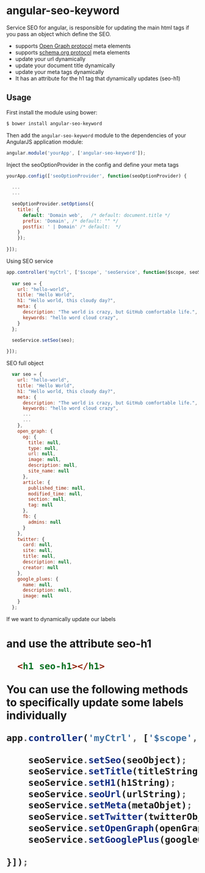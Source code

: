 # angular-seo-keyword

Service SEO for angular, is responsible for updating the main html tags if you pass an object which define the SEO.

- supports [Open Graph protocol](http://ogp.me/) meta elements
- supports [schema.org protocol](http://schema.org/) meta elements
- update your url dynamically
- update your document title dynamically
- update your meta tags dynamically
- It has an attribute for the h1 tag that dynamically updates (seo-h1)


## Usage

First install the module using bower:
 
```bash
$ bower install angular-seo-keyword
```

Then add the `angular-seo-keyword` module to the dependencies of your AngularJS application module:

```javascript
angular.module('yourApp', ['angular-seo-keyword']);
```

Inject the seoOptionProvider in the config and define your meta tags

```javascript
yourApp.config(['seoOptionProvider', function(seoOptionProvider) {
  
  ...
  ...

  seoOptionProvider.setOptions({
    title: {
      default: 'Domain web',   /* default: document.title */
      prefix: 'Domain', /* default: "" */
      postfix: ' | Domain' /* default:  */
    }
	});
	
}]);
```

Using SEO service

```javascript
app.controller('myCtrl', ['$scope', 'seoService', function($scope, seoService) { 
  
  var seo = {
    url: "hello-world",
    title: "Hello World",
    h1: "Hello world, this cloudy day?",
    meta: {
      description: "The world is crazy, but GitHub comfortable life.",
      keywords: "hello word cloud crazy",
    }
  };
  
  seoService.setSeo(seo);

}]);
```

SEO full object

```javascript
  var seo = {
    url: "hello-world",
    title: "Hello World",
    h1: "Hello world, this cloudy day?",
    meta: {
      description: "The world is crazy, but GitHub comfortable life.",
      keywords: "hello word cloud crazy",
      ...
      ...
    },
    open_graph: {
      og: {
        title: null,
        type: null,
        url: null,
        image: null,
        description: null,
        site_name: null
      },
      article: {
        published_time: null,
        modified_time: null,
        section: null,
        tag: null
      },
      fb: {
        admins: null
      }
    },
    twitter: {
      card: null,
      site: null,
      title: null,
      description: null,
      creator: null
    },
    google_plues: {
      name: null,
      description: null,
      image: null
    }
  };
```

If we want to dynamically update our labels __<h1>__ and use the attribute __seo-h1__

```html
  <h1 seo-h1></h1>
```

You can use the following methods to specifically update some labels individually

```javascript
app.controller('myCtrl', ['$scope', 'seoService', function($scope, seoService) {

	seoService.setSeo(seoObject);
	seoService.setTitle(titleString);
	seoService.setH1(h1String);
	seoService.seoUrl(urlString);
	seoService.setMeta(metaObjet);
	seoService.setTwitter(twitterObjet);
	seoService.setOpenGraph(openGraphObjet);
	seoService.setGooglePlus(googleObjet);
	
}]);
```
